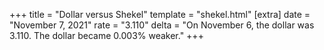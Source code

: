 +++
title = "Dollar versus Shekel"
template = "shekel.html"
[extra]
date = "November  7, 2021"
rate = "3.110"
delta = "On November  6, the dollar was 3.110. The dollar became 0.003% weaker."
+++

